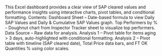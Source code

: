 This Excel dashboard provides a clear view of SAP cleared values and performance insights using interactive charts, pivot tables, and conditional formatting.
Contents:
Dashboard Sheet – Date-based formula to view Daily SAP Values and Daily & Cumulative SAP Values graph.
Top Performers by % – Doughnut chart from Inspector Tracker sheet to visualize top performers.
Data Source – Raw data for analysis.
Analysis 1 – Pivot table for items aging > 3 days, auto-highlighted with conditional formatting.
Analysis 2 – Pivot table with timeline (SAP cleared date), Total Price data bars, and FT OK Quantities % using color scales.
